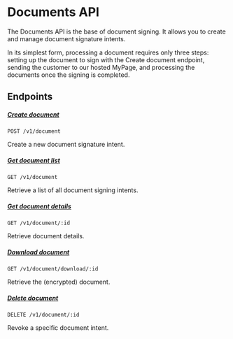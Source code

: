 # Documents API

The Documents API is the base of document signing. It allows you to create and manage document signature intents.

In its simplest form, processing a document requires only three steps: setting up the document to sign with the Create document endpoint, sending the customer to our hosted MyPage, and processing the documents once the signing is completed.

## Endpoints

##### [Create document](api/v1/document/post_document.md)
`POST /v1/document`

Create a new document signature intent.

##### [Get document list](api/v1/document/get_document_list.md)
`GET /v1/document`

Retrieve a list of all document signing intents.

##### [Get document details](api/v1/document/get_document.md)
`GET /v1/document/:id`

Retrieve document details.

##### [Download document](api/v1/document/download_document.md)
`GET /v1/document/download/:id`

Retrieve the (encrypted) document.

##### [Delete document](api/v1/document/delete_document.md)
`DELETE /v1/document/:id`

Revoke a specific document intent.